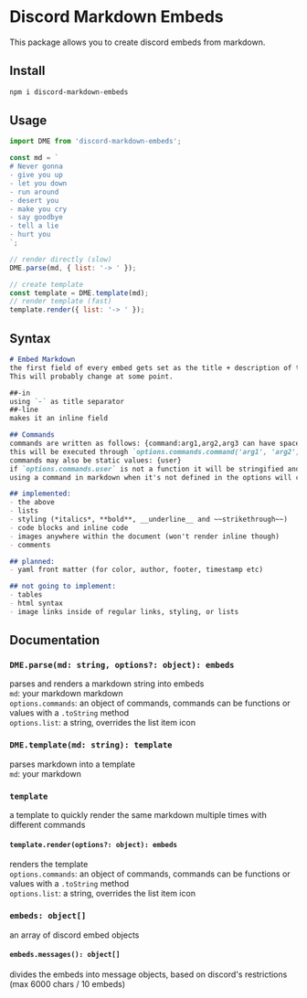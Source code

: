 # Discord Markdown Embeds
<!-- I can haz comment -->

This package allows you to create discord embeds from markdown.

## Install

```sh
npm i discord-markdown-embeds
```

## Usage

```js
import DME from 'discord-markdown-embeds';

const md = `
# Never gonna
- give you up
- let you down
- run around
- desert you
- make you cry
- say goodbye
- tell a lie
- hurt you
`;

// render directly (slow)
DME.parse(md, { list: '-> ' });

// create template
const template = DME.template(md);
// render template (fast)
template.render({ list: '-> ' });
```

## Syntax


```md
# Embed Markdown
the first field of every embed gets set as the title + description of that embed.
This will probably change at some point.

##-in
using `-` as title separator
##-line
makes it an inline field

## Commands
commands are written as follows: {command:arg1,arg2,arg3 can have spaces too}
this will be executed through `options.commands.command('arg1', 'arg2', 'arg3 can have spaces too')`
commands may also be static values: {user}
if `options.commands.user` is not a function it will be stringified and inserted directly
using a command in markdown when it's not defined in the options will cause an error

## implemented:
- the above
- lists
- styling (*italics*, **bold**, __underline__ and ~~strikethrough~~)
- code blocks and inline code
- images anywhere within the document (won't render inline though)
- comments

## planned:
- yaml front matter (for color, author, footer, timestamp etc)

## not going to implement:
- tables
- html syntax
- image links inside of regular links, styling, or lists
```

## Documentation

### `DME.parse(md: string, options?: object): embeds`
parses and renders a markdown string into embeds\
`md`: your markdown markdown\
`options.commands`: an object of commands, commands can be functions or values with a `.toString` method\
`options.list`: a string, overrides the list item icon

### `DME.template(md: string): template`
parses markdown into a template\
`md`: your markdown

### `template`
a template to quickly render the same markdown multiple times with different commands
#### `template.render(options?: object): embeds`
renders the template\
`options.commands`: an object of commands, commands can be functions or values with a `.toString` method\
`options.list`: a string, overrides the list item icon

### `embeds: object[]`
an array of discord embed objects
#### `embeds.messages(): object[]`
divides the embeds into message objects, based on discord's restrictions (max 6000 chars / 10 embeds)